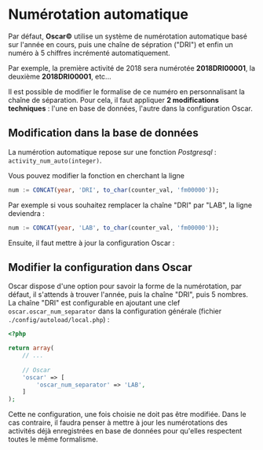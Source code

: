 # Numérotation automatique

Par défaut, **Oscar©** utilise un système de numérotation automatique basé sur l'année en cours, puis une chaîne de sépration ("DRI") et enfin un numéro à 5 chiffres incrémenté automatiquement.

Par exemple, la première activité de 2018 sera numérotée **2018DRI00001**, la deuxième **2018DRI00001**, etc...

Il est possible de modifier le formalise de ce numéro en personnalisant la chaîne de séparation. Pour cela, il faut appliquer **2 modifications techniques** : l'une en base de données, l'autre dans la configuration Oscar.


## Modification dans la base de données

La numérotion automatique repose sur une fonction *Postgresql* : `activity_num_auto(integer)`.

Vous pouvez modifier la fonction en cherchant la ligne 

```sql
num := CONCAT(year, 'DRI', to_char(counter_val, 'fm00000'));
```

Par exemple si vous souhaitez remplacer la chaîne "DRI" par "LAB", la ligne deviendra : 

```sql
num := CONCAT(year, 'LAB', to_char(counter_val, 'fm00000'));
```

Ensuite, il faut mettre à jour la configuration Oscar : 


## Modifier la configuration dans Oscar

Oscar dispose d'une option pour savoir la forme de la numérotation, par défaut, il s'attends à trouver l'année, puis la chaîne "DRI", puis 5 nombres. La chaîne "DRI" est configurable en ajoutant une clef `oscar.oscar_num_separator` dans la configuration générale (fichier `./config/autoload/local.php`) : 

```php
<?php

return array(
    // ...
    
    // Oscar
    'oscar' => [
        'oscar_num_separator' => 'LAB',
    ]
);
```

Cette ne configuration, une fois choisie ne doit pas être modifiée. Dans le cas contraire, il faudra penser à mettre à jour les numérotations des activités déjà enregistrées en base de données pour qu'elles respectent toutes le même formalisme.

